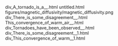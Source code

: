 div_A_tornado_is_a__.html
untitled.html
figures/magnetic_diffusivity/magnetic_diffusivity.png
div_There_is_some_disagreement__.html
This_convergence_of_warm_air__.html
div_Tornadoes_have_been_observed__.html
div_There_is_some_disagreement__1.html
div_This_convergence_of_warm__1.html